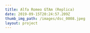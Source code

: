 ```yaml
---
title: Alfa Romeo GTAm (Replica)
date: 2019-09-15T20:24:57.209Z
thumb_img_path: /images/dsc_0008.jpeg
layout: project
---
```


